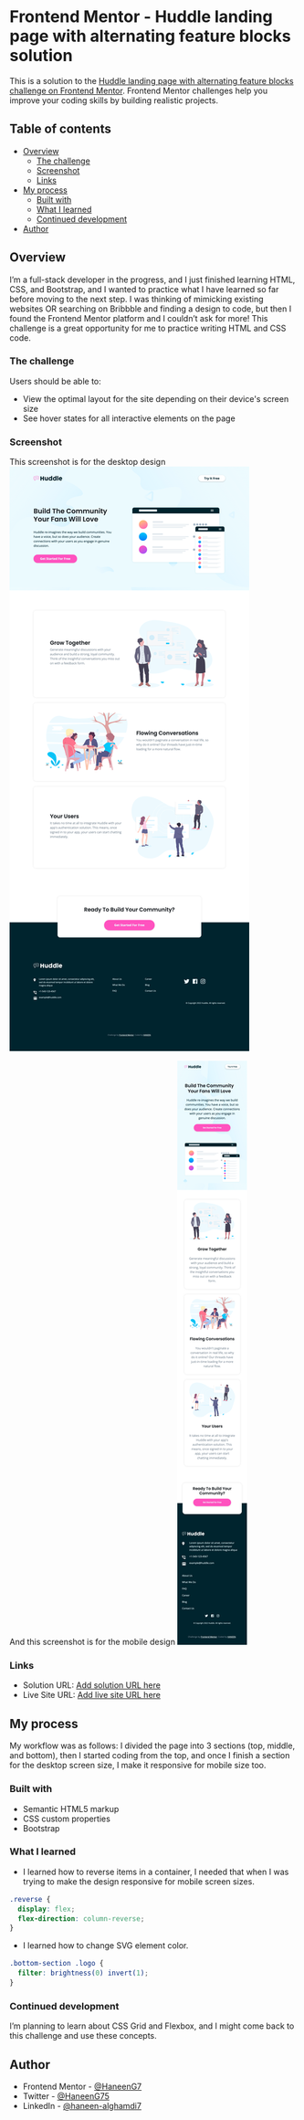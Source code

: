 # Frontend Mentor - Huddle landing page with alternating feature blocks solution

This is a solution to the [Huddle landing page with alternating feature blocks challenge on Frontend Mentor](https://www.frontendmentor.io/challenges/huddle-landing-page-with-alternating-feature-blocks-5ca5f5981e82137ec91a5100). Frontend Mentor challenges help you improve your coding skills by building realistic projects.

## Table of contents

- [Overview](#overview)
  - [The challenge](#the-challenge)
  - [Screenshot](#screenshot)
  - [Links](#links)
- [My process](#my-process)
  - [Built with](#built-with)
  - [What I learned](#what-i-learned)
  - [Continued development](#continued-development)
- [Author](#author)

## Overview

I’m a full-stack developer in the progress, and I just finished learning HTML, CSS, and Bootstrap, and I wanted to practice what I have learned so far before moving to the next step. I was thinking of mimicking existing websites OR searching on Bribbble and finding a design to code, but then I found the Frontend Mentor platform and I couldn’t ask for more!
This challenge is a great opportunity for me to practice writing HTML and CSS code.

### The challenge

Users should be able to:

- View the optimal layout for the site depending on their device's screen size
- See hover states for all interactive elements on the page

### Screenshot

This screenshot is for the desktop design
![Desktop design screenshot](desktop-screenshot.png)

And this screenshot is for the mobile design
![Mobile design screenshot](mobile-screenshot.png)

### Links

- Solution URL: [Add solution URL here](https://your-solution-url.com)
- Live Site URL: [Add live site URL here](https://your-live-site-url.com)

## My process

My workflow was as follows:
I divided the page into 3 sections (top, middle, and bottom), then I started coding from the top, and once I finish a section for the desktop screen size, I make it responsive for mobile size too.

### Built with

- Semantic HTML5 markup
- CSS custom properties
- Bootstrap

### What I learned

- I learned how to reverse items in a container, I needed that when I was trying to make the design responsive for mobile screen sizes.

```css
.reverse {
  display: flex;
  flex-direction: column-reverse;
}
```

- I learned how to change SVG element color.

```css
.bottom-section .logo {
  filter: brightness(0) invert(1);
}
```

### Continued development

I’m planning to learn about CSS Grid and Flexbox, and I might come back to this challenge and use these concepts.

## Author

- Frontend Mentor - [@HaneenG7](https://www.frontendmentor.io/profile/HaneenG7)
- Twitter - [@HaneenG75](https://twitter.com/HaneenG75)
- LinkedIn - [@haneen-alghamdi7](https://www.linkedin.com/in/haneen-alghamdi7)
